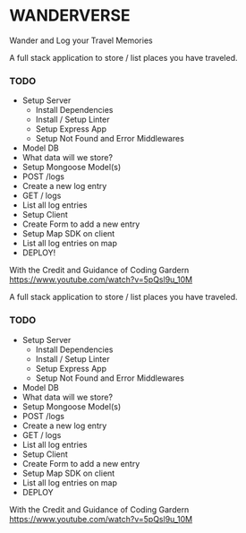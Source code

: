 # WANDERVERSE

Wander and Log your Travel Memories

A full stack application to store / list places you have traveled.

### TODO

* Setup Server
  * Install Dependencies
  * Install / Setup Linter
  * Setup Express App
  * Setup Not Found and Error Middlewares
*  Model DB
  * What data will we store?
* Setup Mongoose Model(s)
*  POST /logs
  * Create a new log entry
*  GET / logs
  * List all log entries
* Setup Client
*  Create Form to add a new entry
*  Setup Map SDK on client
* List all log entries on map
*  DEPLOY!

With the Credit and  Guidance of Coding Gardern 
https://www.youtube.com/watch?v=5pQsl9u_10M


A full stack application to store / list places you have traveled.

### TODO

* Setup Server
  * Install Dependencies
  * Install / Setup Linter
  * Setup Express App
  * Setup Not Found and Error Middlewares
*  Model DB
  * What data will we store?
* Setup Mongoose Model(s)
*  POST /logs
  * Create a new log entry
*  GET / logs
  * List all log entries
* Setup Client
*  Create Form to add a new entry
*  Setup Map SDK on client
* List all log entries on map
*  DEPLOY

With the Credit and  Guidance of Coding Gardern 
https://www.youtube.com/watch?v=5pQsl9u_10M
